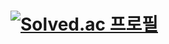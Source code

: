 # [![Solved.ac 프로필](http://mazassumnida.wtf/api/v2/generate_badge?boj=dltmdwls1227)](https://solved.ac/dltmdwls1227)
